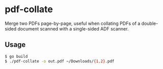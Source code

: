 # pdf-collate

Merge two PDFs page-by-page, useful when collating PDFs of a double-sided document scanned with a single-sided ADF scanner.

## Usage

```bash
$ go build
$ ./pdf-collate -o out.pdf ~/Downloads/{1,2}.pdf
```